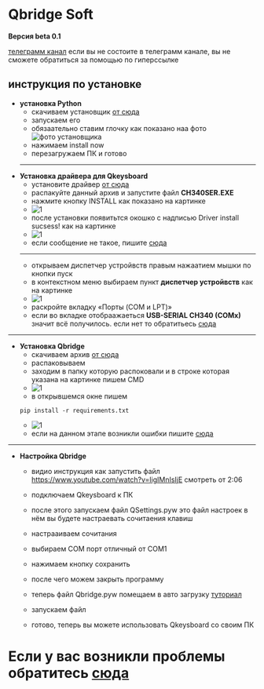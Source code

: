 # Qbridge Soft
__Версия beta 0.1__

[телеграмм канал](https://t.me/+PKgeeQPXLC9kMzRi) если вы не состоите в телеграмм канале, вы не сможете обратиться за помощью по гиперссылке
## инструкция по установке
+ __установка Python__
   +  скачиваем установщик [от сюда](https://www.python.org/ftp/python/3.10.7/python-3.10.7-amd64.exe)
   + запускаем его 
   + обязаательно ставим глочку как показано наа фото ![фото установщика](https://photos.app.goo.gl/rLR3t6wSXEXf1kq49)
   + нажимаем install now
   + перезагружаем ПК и готово
  ___
+ __Установка драйвера для Qkeysboard__
  + установите драйвер [от сюда](http://wiki.amperka.ru/_media/articles:driver-ch340:ch340ser-wimdows.zip)
  + распакуйте данный архив и запустите файл __CH340SER.EXE__
  + нажмите кнопку INSTALL как показано на картинке 
  + ![1](http://wiki.amperka.ru/_media/articles:driver-ch340:driver-ch340-software.1.png)
  + после установки появитьтся окошко с надписью Driver install sucsess! как на картинке
  + ![1](http://wiki.amperka.ru/_media/articles:driver-ch340:driver-ch340-software.2.png)
  + если сообщение не такое, пишите [сюда](https://t.me/c/1737393895/3)
  ___
  + открываем диспетчер устройвств правым нажаатием мышки по кнопки пуск 
  + в контекстном меню выбираем пункт __диспетчер устройвств__ как на картинке
  + ![1](https://remontka.pro/images/device-manager-start-context-menu-windows-10.png)
  +  раскройте вкладку «Порты (COM и LPT)»
  +  если во вкладке отобраажаеться __USB-SERIAL CH340 (COMx)__ значит всё получилось. если нет то обратитьесь [сюда](https://t.me/c/1737393895/3)
_____
+ __Установка Qbridge__
  + скачиваем архив [от сюда](https://github.com/F1F1FISHKA/Qbridge/archive/refs/heads/main.zip)
  + распаковываем
  + заходим в папку которую распоковали и в строке которая указана на картинке пишем CMD
  + ![1](https://github.com/F1F1FISHKA/imagessss/blob/main/%D0%A1%D0%BD%D0%B8%D0%BC%D0%BE%D0%BA%20%D1%8D%D0%BA%D1%80%D0%B0%D0%BD%D0%B0%202022-10-06%20205346.jpg)
  + в открывшемся окне пишем 
  ```
  pip install -r requirements.txt
  ```
  + ![1](https://github.com/F1F1FISHKA/imagessss/blob/main/%D0%A1%D0%BD%D0%B8%D0%BC%D0%BE%D0%BA%20%D1%8D%D0%BA%D1%80%D0%B0%D0%BD%D0%B0%202022-10-06%20205857.jpg) 
  + если на данном этапе возникли ошибки пишите [сюда](https://t.me/c/1737393895/3)
_______
+ __Настройка Qbridge__
    + видио инструкция как запустить файл https://www.youtube.com/watch?v=ligIMnIsIjE смотреть от 2:06
    + подключаем Qkeysboard к ПК 
    + после этого запускаем файл QSettings.pyw это файл настроек в нём вы будете настраевать сочитаения клавиш
    + настрааиваем сочитания
    + выбираем COM порт отличный от COM1
    + нажимаем кнопку сохранить

    + после чего можем закрыть программу 
    + теперь файл Qbridge.pyw помещаем в авто загрузку [туториал](https://support.microsoft.com/ru-ru/windows/%D0%B4%D0%BE%D0%B1%D0%B0%D0%B2%D0%B8%D1%82%D1%8C-%D0%BF%D1%80%D0%B8%D0%BB%D0%BE%D0%B6%D0%B5%D0%BD%D0%B8%D0%B5-%D0%B4%D0%BB%D1%8F-%D0%B0%D0%B2%D1%82%D0%BE%D0%BC%D0%B0%D1%82%D0%B8%D1%87%D0%B5%D1%81%D0%BA%D0%BE%D0%B3%D0%BE-%D0%B7%D0%B0%D0%BF%D1%83%D1%81%D0%BA%D0%B0-%D0%BF%D1%80%D0%B8-%D0%BD%D0%B0%D1%87%D0%B0%D0%BB%D1%8C%D0%BD%D0%BE%D0%B9-%D0%B7%D0%B0%D0%B3%D1%80%D1%83%D0%B7%D0%BA%D0%B5-windows-10-150da165-dcd9-7230-517b-cf3c295d89dd#:~:text=%D0%9F%D0%B5%D1%80%D0%B5%D0%B9%D0%B4%D1%8F%20%D0%BA%20%D0%BF%D0%B0%D0%BF%D0%BA%D0%B5%20%D1%81%20%D1%84%D0%B0%D0%B9%D0%BB%D0%BE%D0%BC,%D1%81%20%D1%84%D0%B0%D0%B9%D0%BB%D0%BE%D0%BC%20%D0%B2%20%D0%BF%D0%B0%D0%BF%D0%BA%D1%83%20%D0%90%D0%B2%D1%82%D0%BE%D0%B7%D0%B0%D0%B3%D1%80%D1%83%D0%B7%D0%BA%D0%B0.)
    + запускаем файл
    + готово, теперь вы можете использовать Qkeysboard со своим ПК


# Если у вас возникли проблемы обратитесь [сюда](https://t.me/c/1737393895/3)
